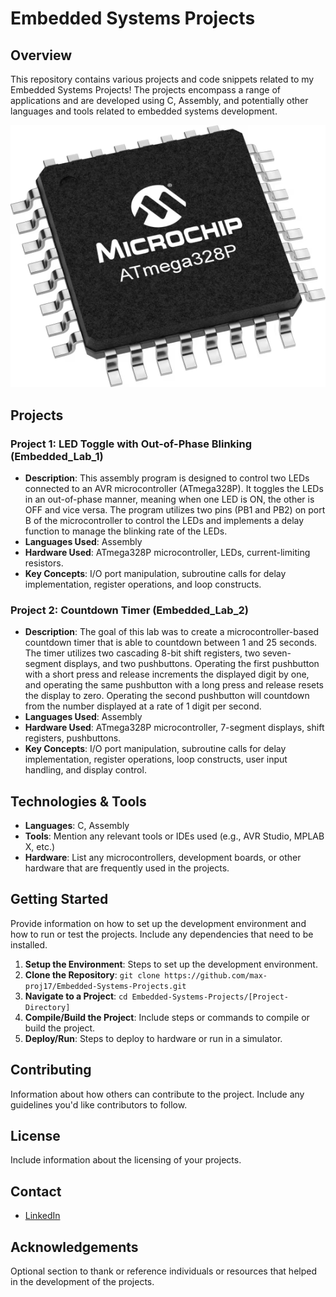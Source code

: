 
# Embedded Systems Projects

## Overview
This repository contains various projects and code snippets related to my Embedded Systems Projects! The projects encompass a range of applications and are developed using C, Assembly, and potentially other languages and tools related to embedded systems development.

![Project Image](/repo_images/medium-ATmega328P-TQFP-32.png)  

## Projects
### Project 1: LED Toggle with Out-of-Phase Blinking (Embedded_Lab_1)
- **Description**: This assembly program is designed to control two LEDs connected to an AVR microcontroller (ATmega328P). It toggles the LEDs in an out-of-phase manner, meaning when one LED is ON, the other is OFF and vice versa. The program utilizes two pins (PB1 and PB2) on port B of the microcontroller to control the LEDs and implements a delay function to manage the blinking rate of the LEDs.
- **Languages Used**: Assembly
- **Hardware Used**: ATmega328P microcontroller, LEDs, current-limiting resistors.
- **Key Concepts**: I/O port manipulation, subroutine calls for delay implementation, register operations, and loop constructs.

### Project 2: Countdown Timer (Embedded_Lab_2)
- **Description**: The goal of this lab was to create a microcontroller-based countdown timer that is able to countdown between 1 and 25 seconds. The timer utilizes two cascading 8-bit shift registers, two seven-segment displays, and two pushbuttons. Operating the first pushbutton with a short press and release increments the displayed digit by one, and operating the same pushbutton with a long press and release resets the display to zero. Operating the second pushbutton will countdown from the number displayed at a rate of 1 digit per second.
- **Languages Used**: Assembly
- **Hardware Used**: ATmega328P microcontroller, 7-segment displays, shift registers, pushbuttons.
- **Key Concepts**: I/O port manipulation, subroutine calls for delay implementation, register operations, loop constructs, user input handling, and display control.


## Technologies & Tools
- **Languages**: C, Assembly
- **Tools**: Mention any relevant tools or IDEs used (e.g., AVR Studio, MPLAB X, etc.)
- **Hardware**: List any microcontrollers, development boards, or other hardware that are frequently used in the projects.

## Getting Started
Provide information on how to set up the development environment and how to run or test the projects. Include any dependencies that need to be installed.

1. **Setup the Environment**: Steps to set up the development environment.
2. **Clone the Repository**: `git clone https://github.com/max-proj17/Embedded-Systems-Projects.git`
3. **Navigate to a Project**: `cd Embedded-Systems-Projects/[Project-Directory]`
4. **Compile/Build the Project**: Include steps or commands to compile or build the project.
5. **Deploy/Run**: Steps to deploy to hardware or run in a simulator.

## Contributing
Information about how others can contribute to the project. Include any guidelines you'd like contributors to follow.

## License
Include information about the licensing of your projects.

## Contact
- [LinkedIn](https://www.linkedin.com/in/maxfinch2002)

## Acknowledgements
Optional section to thank or reference individuals or resources that helped in the development of the projects.


